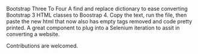 Bootstrap Three To Four
A find and replace dictionary to ease converting Bootstrap 3 HTML classes to  Boostrap 4.
Copy the text, run the file, then paste the new html that now also has empty tags removed and code pretty printed.
A great component to plug into a Selenium iteration to assit in converting a website. 

Contributions are welcomed.
